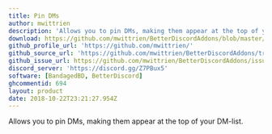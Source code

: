 ```yaml
---
title: Pin DMs
author: mwittrien
description: 'Allows you to pin DMs, making them appear at the top of your DM-list.'
download: https://github.com/mwittrien/BetterDiscordAddons/blob/master/Plugins/PinDMs/PinDMs.plugin.js
github_profile_url: 'https://github.com/mwittrien/'
github_source_url: 'https://github.com/mwittrien/BetterDiscordAddons/tree/master/Plugins/PinDMs'
github_issue_url: https://github.com/mwittrien/BetterDiscordAddons/issues/
discord_server: 'https://discord.gg/Z7PBux5'
software: [BandagedBD, BetterDiscord]
ghcommentid: 694
layout: product
date: 2018-10-22T23:21:27.954Z
---
```

Allows you to pin DMs, making them appear at the top of your DM-list.
